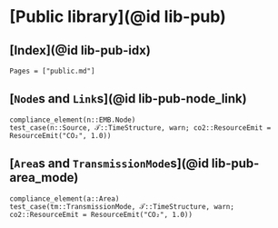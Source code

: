 # [Public library](@id lib-pub)

## [Index](@id lib-pub-idx)

```@index
Pages = ["public.md"]
```

## [`Node`s and `Link`s](@id lib-pub-node_link)

```@docs
compliance_element(n::EMB.Node)
test_case(n::Source, 𝒯::TimeStructure, warn; co2::ResourceEmit = ResourceEmit("CO₂", 1.0))
```

## [`Area`s and `TransmissionMode`s](@id lib-pub-area_mode)

```@docs
compliance_element(a::Area)
test_case(tm::TransmissionMode, 𝒯::TimeStructure, warn; co2::ResourceEmit = ResourceEmit("CO₂", 1.0))
```
